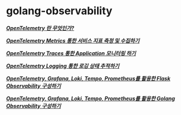 # golang-observability

***[OpenTelemetry 란 무엇인가?](https://medium.com/@dudwls96/opentelemetry-%EB%9E%80-%EB%AC%B4%EC%97%87%EC%9D%B8%EA%B0%80-18b6e4fe6e36)***

***[OpenTelemetry Metrics 통한 서비스 지표 측정 및 수집하기](https://medium.com/@dudwls96/opentelemetry-metrics-%ED%86%B5%ED%95%9C-%EC%84%9C%EB%B9%84%EC%8A%A4%EC%A7%80%ED%91%9C-%EC%B8%A1%EC%A0%95-%EB%B0%8F-%EC%88%98%EC%A7%91%ED%95%98%EA%B8%B0-e8bca31c1619)***

***[OpenTelemetry Traces 통한 Application 모니터링 하기](https://medium.com/@dudwls96/opentelemetry-traces-%ED%86%B5%ED%95%9C-application-%EB%AA%A8%EB%8B%88%ED%84%B0%EB%A7%81-%ED%95%98%EA%B8%B0-ac1e4c8a0749)***

***[OpenTelemetry Logging 통한 로깅 상태 추적하기](https://medium.com/@dudwls96/opentelemetry-logging-%ED%86%B5%ED%95%9C-%EB%A1%9C%EA%B9%85-%EC%83%81%ED%83%9C-%EC%B6%94%EC%A0%81%ED%95%98%EA%B8%B0-a920725c1c3a)***

***[OpenTelemetry, Grafana, Loki, Tempo, Prometheus를 활용한 Flask Observability 구성하기](https://medium.com/@dudwls96/opentelemetry-grafana-loki-tempo-prometheus%EB%A5%BC-%ED%99%9C%EC%9A%A9%ED%95%9C-flask-observability-%EA%B5%AC%EC%84%B1%ED%95%98%EA%B8%B0-9efc01495287)***

***[OpenTelemetry, Grafana, Loki, Tempo, Prometheus를 활용한 Golang Observability 구성하기]()***